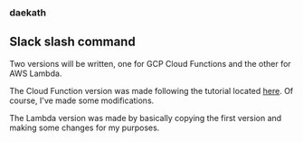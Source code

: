 ### daekath
## Slack slash command

Two versions will be written, one for GCP Cloud Functions and the other for AWS Lambda.

The Cloud Function version was made following the tutorial located [here](https://cloud.google.com/functions/docs/tutorials/slack#functions-clone-sample-repository-go). Of course, I've made some modifications.

The Lambda version was made by basically copying the first version and making some changes for my purposes.
